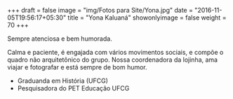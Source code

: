 +++
draft = false
image = "img/Fotos para Site/Yona.jpg"
date = "2016-11-05T19:56:17+05:30"
title = "Yona Kaluaná"
showonlyimage = false
weight = 70
+++

Sempre atenciosa e bem humorada.
<!--more-->

Calma e paciente, é engajada com vários movimentos sociais, e compõe o quadro não arquitetônico do grupo. Nossa coordenadora da lojinha, ama viajar e fotografar e está sempre de bom humor.

* Graduanda em História (UFCG)
* Pesquisadora do PET Educação UFCG
